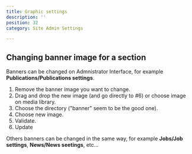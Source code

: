 ```yaml
---
title: Graphic settings
description: ''
position: 32
category: Site Admin Settings

---
```



## Changing banner image for a section

Banners can be changed on Admnistrator Interface, for example **Publications/Publications settings**.

1. Remove the banner image you want to change.
2. Drag and drop the new image (and go directly to #6) or choose image on media library.
3. Choose the directory ("banner" seem to be the good one).
4. Choose new image.
5. Validate.
6. Update

<article-image src="publication-settings.png" alt="publications settings" 
size="100" :center="false">
</article-image>

Others banners can be changed in the same way, for example **Jobs/Job settings**, **News/News seetings**, etc...



